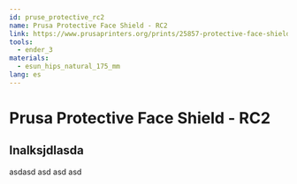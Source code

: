 ```yaml
---
id: pruse_protective_rc2
name: Prusa Protective Face Shield - RC2
link: https://www.prusaprinters.org/prints/25857-protective-face-shield-
tools:
  - ender_3
materials:
  - esun_hips_natural_175_mm
lang: es
---
```


# Prusa Protective Face Shield - RC2

## Inalksjdlasda

asdasd asd asd asd

